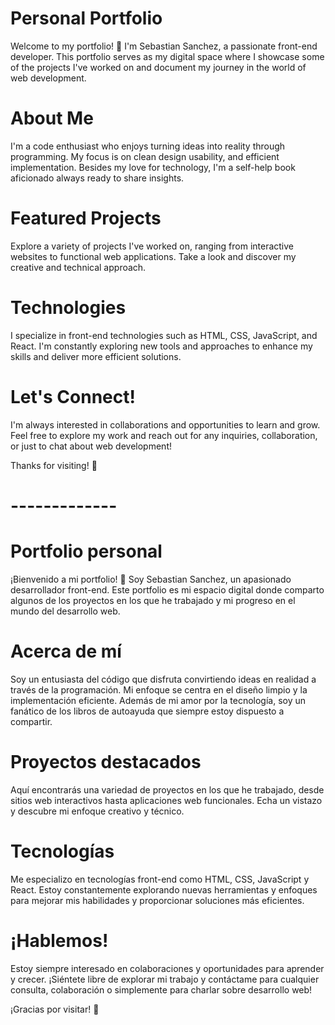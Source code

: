 # Personal Portfolio
Welcome to my portfolio! 👋 I'm Sebastian Sanchez, a passionate front-end developer. This portfolio serves as my digital space where I showcase some of the projects I've worked on and document my journey in the world of web development.

# About Me
I'm a code enthusiast who enjoys turning ideas into reality through programming. My focus is on clean design usability, and efficient implementation. Besides my love for technology, I'm a self-help book aficionado always ready to share insights.

# Featured Projects
Explore a variety of projects I've worked on, ranging from interactive websites to functional web applications. Take a look and discover my creative and technical approach.

# Technologies
I specialize in front-end technologies such as HTML, CSS, JavaScript, and React. I'm constantly exploring new tools and approaches to enhance my skills and deliver more efficient solutions.

# Let's Connect!
I'm always interested in collaborations and opportunities to learn and grow. Feel free to explore my work and reach out for any inquiries, collaboration, or just to chat about web development!

Thanks for visiting! 🚀

# -------------

# Portfolio personal
¡Bienvenido a mi portfolio! 👋 Soy Sebastian Sanchez, un apasionado desarrollador front-end. Este portfolio es mi espacio digital donde comparto algunos de los proyectos en los que he trabajado y mi progreso en el mundo del desarrollo web.

# Acerca de mí
Soy un entusiasta del código que disfruta convirtiendo ideas en realidad a través de la programación. Mi enfoque se centra en el diseño limpio y la implementación eficiente. Además de mi amor por la tecnología, soy un fanático de los libros de autoayuda que siempre estoy dispuesto a compartir.

# Proyectos destacados
Aquí encontrarás una variedad de proyectos en los que he trabajado, desde sitios web interactivos hasta aplicaciones web funcionales. Echa un vistazo y descubre mi enfoque creativo y técnico.

# Tecnologías
Me especializo en tecnologías front-end como HTML, CSS, JavaScript y React. Estoy constantemente explorando nuevas herramientas y enfoques para mejorar mis habilidades y proporcionar soluciones más eficientes.

# ¡Hablemos!
Estoy siempre interesado en colaboraciones y oportunidades para aprender y crecer. ¡Siéntete libre de explorar mi trabajo y contáctame para cualquier consulta, colaboración o simplemente para charlar sobre desarrollo web!

¡Gracias por visitar! 🚀
